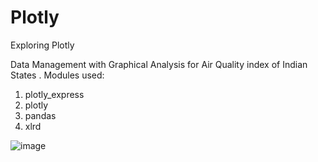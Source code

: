 # Plotly
Exploring Plotly

Data Management with Graphical Analysis for Air  Quality index of Indian States .
Modules used:
1. plotly_express 
2. plotly 
3. pandas 
4. xlrd

![image](https://github.com/ComplilerQueen/Plotly/assets/134070992/75b40969-d687-4cd0-b954-d3a412b87d16)
